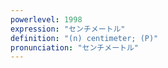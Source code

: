 ```yaml
---
powerlevel: 1998
expression: "センチメートル"
definition: "(n) centimeter; (P)"
pronunciation: "センチメートル"
---
```

